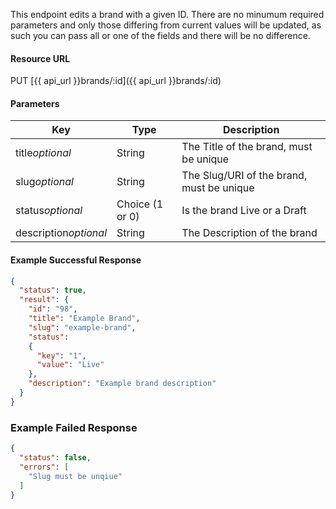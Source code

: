 This endpoint edits a brand with a given ID. There are no minumum required parameters and only those differing from current values will be updated, as such you can pass all or one of the fields and there will be no difference.


#### Resource URL
PUT [{{ api_url }}brands/:id]({{ api_url }}brands/:id)


#### Parameters
Key | Type | Description
--- | ---- | -----------
title*optional* | String | The Title of the brand, must be unique
slug*optional* | String | The Slug/URI of the brand, must be unique
status*optional* | Choice (1 or 0) | Is the brand Live or a Draft
description*optional* | String | The Description of the brand

<!--code-->
#### Example Successful Response
``` json
{
  "status": true,
  "result": {
    "id": "98",
    "title": "Example Brand",
    "slug": "example-brand",
    "status":
    {
      "key": "1",
      "value": "Live"
    },
    "description": "Example brand description"
  }
}
```


### Example Failed Response
``` json
{
  "status": false,
  "errors": [
    "Slug must be unqiue"
  ]
}
```
<!--/code-->
